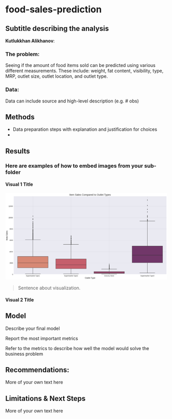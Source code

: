 # food-sales-prediction
## Subtitle describing the analysis 

**Kutlukkhan Alikhanov**: 

### The problem:

Seeing if the amount of food items sold can be predicted using various different measurements. These include: weight, fat content, visibility, type, MRP, outlet size, outlet location, and outlet type.


### Data:
Data can include source and high-level description (e.g. # obs)


## Methods
- Data preparation steps with explanation and justification for choices
- 

## Results

### Here are examples of how to embed images from your sub-folder


#### Visual 1 Title
![sample image](boxplot_visualization.png)

> Sentence about visualization.

#### Visual 2 Title

## Model

Describe your final model

Report the most important metrics

Refer to the metrics to describe how well the model would solve the business problem

## Recommendations:

More of your own text here


## Limitations & Next Steps

More of your own text here
